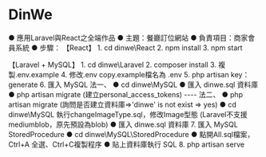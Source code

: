 # DinWe
● 應用Laravel與React之全端作品
● 主題：餐廳訂位網站
● 負責項目：商家會員系統
● 步驟：
  【React】
    1. cd dinwe\React
    2. npm install
    3. npm start
    
  【Laravel + MySQL】
    1. cd dinwe\Laravel
    2. composer install
    3. 複製.env.example
    4. 修改.env copy.example檔名為 .env
    5. php artisan key：generate
    6. 匯入 MySQL
       法一、
       ● cd dinwe\MySQL
       ● 匯入 dinwe.sql 資料庫
       ● php artisan migrate (建立personal_access_tokens)
       ----
       法二、
       ● php artisan migrate
        (詢問是否建立資料庫=>'dinwe' is not exist => yes)
       ● cd dinwe\MySQL
         執行changeImageType.sql，修改Image型態 (Laravel不支援mediumblob，原先預設為blob)
       ● 匯入 dinwe.sql 資料庫
    7. 匯入 MySQL StoredProcedure
       ● cd dinwe\MySQL\StoredProcedure
       ● 點開All.sql檔案，Ctrl+A 全選、Ctrl+C複製程序
       ● 貼上資料庫執行 SQL
    8. php artisan serve
